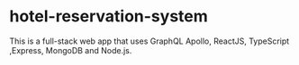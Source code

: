 # hotel-reservation-system
This is a full-stack web app that uses GraphQL Apollo, ReactJS, TypeScript ,Express, MongoDB and Node.js.
